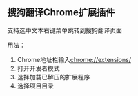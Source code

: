 搜狗翻译Chrome扩展插件
----
支持选中文本右键菜单跳转到搜狗翻译页面

用法： 
 1. Chrome地址栏输入[chrome://extensions/](chrome://extensions/)
 2. 打开开发者模式
 3. 选择加载已解压的扩展程序
 4. 选择项目目录

